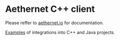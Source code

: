 # Aethernet C++ client

Please reffer to [aethernet.io](https://aethernet.io) for documentation.

[Examples](https://github.com/aethernetio/testbed) of integrations into C++ and Java projects.